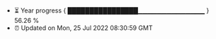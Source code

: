 - ⏳ Year progress { ████████████████▁▁▁▁▁▁▁▁▁▁▁▁▁▁ } 56.26 %
- ⏰ Updated on Mon, 25 Jul 2022 08:30:59 GMT

